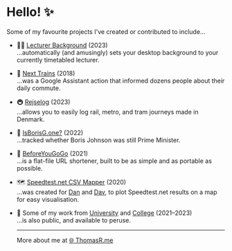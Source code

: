 # Hello! ✨

Some of my favourite projects I've created or contributed to include...

- 👨‍🏫 [Lecturer Background](https://github.com/UoPNetSoc/lecturer-bg) (2023)  
  …automatically (and amusingly) sets your desktop background to your currently timetabled lecturer.

- 🚂 [Next Trains](https://thomasr.me/next-trains/) (2018)  
  …was a Google Assistant action that informed dozens people about their daily commute.

- 🚇 [Rejselog](https://thomasr.dev/rejselog/) (2023)  
  …allows you to easily log rail, metro, and tram journeys made in Denmark.

- 👋 [IsBorisG.one?](https://isborisg.one/) (2022)  
  …tracked whether Boris Johnson was still Prime Minister.

- 🚀 [BeforeYouGoGo](https://github.com/itsmeimtom/beforeyougogo) (2021)  
  …is a flat-file URL shortener, built to be as simple and as portable as possible.

- 🗺️ [Speedtest.net CSV Mapper](https://thomasr.dev/speedtest.net-csv-mapper) (2020)  
 …was created for [Dan](https://github.com/dwilliamsuk) and [Dav](https://davwheat.dev), to plot Speedtest.net results on a map for easy visualisation.

- 📝 Some of my work from [University](https://port.thomasr.me) and [College](https://solcol.thomasr.me) (2021–2023)  
  …is also public, and available to peruse.

  ---

  More about me at [🌐 ThomasR.me](https://thomasr.me)
